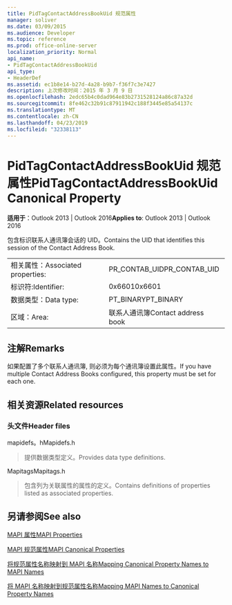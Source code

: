 ```yaml
---
title: PidTagContactAddressBookUid 规范属性
manager: soliver
ms.date: 03/09/2015
ms.audience: Developer
ms.topic: reference
ms.prod: office-online-server
localization_priority: Normal
api_name:
- PidTagContactAddressBookUid
api_type:
- HeaderDef
ms.assetid: ec1b8e14-b27d-4a28-b9b7-f36f7c3e7427
description: 上次修改时间：2015 年 3 月 9 日
ms.openlocfilehash: 2edc65b4c0dad964e83b2731528124a86c87a32d
ms.sourcegitcommit: 8fe462c32b91c87911942c188f3445e85a54137c
ms.translationtype: MT
ms.contentlocale: zh-CN
ms.lasthandoff: 04/23/2019
ms.locfileid: "32338113"
---
```

# <a name="pidtagcontactaddressbookuid-canonical-property"></a><span data-ttu-id="648cf-103">PidTagContactAddressBookUid 规范属性</span><span class="sxs-lookup"><span data-stu-id="648cf-103">PidTagContactAddressBookUid Canonical Property</span></span>

  
  
<span data-ttu-id="648cf-104">**适用于**：Outlook 2013 | Outlook 2016</span><span class="sxs-lookup"><span data-stu-id="648cf-104">**Applies to**: Outlook 2013 | Outlook 2016</span></span> 
  
<span data-ttu-id="648cf-105">包含标识联系人通讯簿会话的 UID。</span><span class="sxs-lookup"><span data-stu-id="648cf-105">Contains the UID that identifies this session of the Contact Address Book.</span></span>
  
|||
|:-----|:-----|
|<span data-ttu-id="648cf-106">相关属性：</span><span class="sxs-lookup"><span data-stu-id="648cf-106">Associated properties:</span></span>  <br/> |<span data-ttu-id="648cf-107">PR_CONTAB_UID</span><span class="sxs-lookup"><span data-stu-id="648cf-107">PR_CONTAB_UID</span></span>  <br/> |
|<span data-ttu-id="648cf-108">标识符:</span><span class="sxs-lookup"><span data-stu-id="648cf-108">Identifier:</span></span>  <br/> |<span data-ttu-id="648cf-109">0x6601</span><span class="sxs-lookup"><span data-stu-id="648cf-109">0x6601</span></span>  <br/> |
|<span data-ttu-id="648cf-110">数据类型：</span><span class="sxs-lookup"><span data-stu-id="648cf-110">Data type:</span></span>  <br/> |<span data-ttu-id="648cf-111">PT_BINARY</span><span class="sxs-lookup"><span data-stu-id="648cf-111">PT_BINARY</span></span>  <br/> |
|<span data-ttu-id="648cf-112">区域：</span><span class="sxs-lookup"><span data-stu-id="648cf-112">Area:</span></span>  <br/> |<span data-ttu-id="648cf-113">联系人通讯簿</span><span class="sxs-lookup"><span data-stu-id="648cf-113">Contact address book</span></span>  <br/> |
   
## <a name="remarks"></a><span data-ttu-id="648cf-114">注解</span><span class="sxs-lookup"><span data-stu-id="648cf-114">Remarks</span></span>

<span data-ttu-id="648cf-115">如果配置了多个联系人通讯簿, 则必须为每个通讯簿设置此属性。</span><span class="sxs-lookup"><span data-stu-id="648cf-115">If you have multiple Contact Address Books configured, this property must be set for each one.</span></span> 
  
## <a name="related-resources"></a><span data-ttu-id="648cf-116">相关资源</span><span class="sxs-lookup"><span data-stu-id="648cf-116">Related resources</span></span>

### <a name="header-files"></a><span data-ttu-id="648cf-117">头文件</span><span class="sxs-lookup"><span data-stu-id="648cf-117">Header files</span></span>

<span data-ttu-id="648cf-118">mapidefs。h</span><span class="sxs-lookup"><span data-stu-id="648cf-118">Mapidefs.h</span></span>
  
> <span data-ttu-id="648cf-119">提供数据类型定义。</span><span class="sxs-lookup"><span data-stu-id="648cf-119">Provides data type definitions.</span></span>
    
<span data-ttu-id="648cf-120">Mapitags</span><span class="sxs-lookup"><span data-stu-id="648cf-120">Mapitags.h</span></span>
  
> <span data-ttu-id="648cf-121">包含列为关联属性的属性的定义。</span><span class="sxs-lookup"><span data-stu-id="648cf-121">Contains definitions of properties listed as associated properties.</span></span>
    
## <a name="see-also"></a><span data-ttu-id="648cf-122">另请参阅</span><span class="sxs-lookup"><span data-stu-id="648cf-122">See also</span></span>



[<span data-ttu-id="648cf-123">MAPI 属性</span><span class="sxs-lookup"><span data-stu-id="648cf-123">MAPI Properties</span></span>](mapi-properties.md)
  
[<span data-ttu-id="648cf-124">MAPI 规范属性</span><span class="sxs-lookup"><span data-stu-id="648cf-124">MAPI Canonical Properties</span></span>](mapi-canonical-properties.md)
  
[<span data-ttu-id="648cf-125">将规范属性名称映射到 MAPI 名称</span><span class="sxs-lookup"><span data-stu-id="648cf-125">Mapping Canonical Property Names to MAPI Names</span></span>](mapping-canonical-property-names-to-mapi-names.md)
  
[<span data-ttu-id="648cf-126">将 MAPI 名称映射到规范属性名称</span><span class="sxs-lookup"><span data-stu-id="648cf-126">Mapping MAPI Names to Canonical Property Names</span></span>](mapping-mapi-names-to-canonical-property-names.md)

